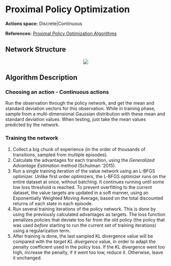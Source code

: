 # Proximal Policy Optimization

**Actions space:** Discrete|Continuous

**References:** [Proximal Policy Optimization Algorithms](https://arxiv.org/pdf/1707.06347.pdf)

## Network Structure

<p style="text-align: center;">

<img src="..\..\design_imgs\ppo.png">

</p>


## Algorithm Description
### Choosing an action - Continuous actions
Run the observation through the policy network, and get the mean and standard deviation vectors for this observation. While in training phase, sample from a multi-dimensional Gaussian distribution with these mean and standard deviation values. When testing, just take the mean values predicted by the network. 
### Training the network
1. Collect a big chunk of experience (in the order of thousands of transitions, sampled from multiple episodes).
2. Calculate the advantages for each transition, using the *Generalized Advantage Estimation* method (Schulman '2015).  
3. Run a single training iteration of the value network using an L-BFGS optimizer. Unlike first order optimizers, the L-BFGS optimizer runs on the entire dataset at once, without batching. It continues running until some low loss threshold is reached. To prevent overfitting to the current dataset, the value targets are updated in a soft manner, using an Exponentially Weighted Moving Average, based on the total discounted returns of each state in each episode.
4. Run several training iterations of the policy network. This is done by using the previously calculated advantages as targets. The loss function penalizes policies that deviate too far from the old policy (the policy that was used *before* starting to run the current set of training iterations) using a regularization term. 
5. After training is done, the last sampled KL divergence value will be compared with the *target KL divergence* value, in order to adapt the penalty coefficient used in the policy loss. If the KL divergence went too high, increase the penalty, if it went too low, reduce it. Otherwise, leave it unchanged. 